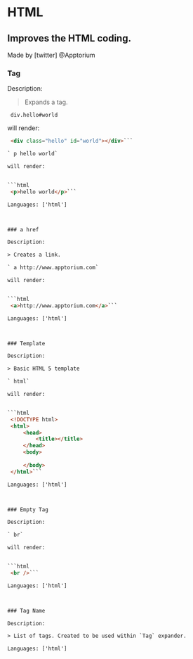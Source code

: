 # HTML

## Improves the HTML coding.

Made by [twitter] @Apptorium

### Tag

Description:

> Expands a tag.

` div.hello#world`

will render:


```html
 <div class="hello" id="world"></div>```

` p hello world`

will render:


```html
 <p>hello world</p>```

Languages: ['html']



### a href

Description:

> Creates a link.

` a http://www.apptorium.com`

will render:


```html
 <a>http://www.apptorium.com</a>```

Languages: ['html']



### Template

Description:

> Basic HTML 5 template

` html`

will render:


```html
 <!DOCTYPE html>
 <html>
     <head>
         <title></title>
     </head>
     <body>
         
     </body>
 </html>```

Languages: ['html']



### Empty Tag

Description:

` br`

will render:


```html
 <br />```

Languages: ['html']



### Tag Name

Description:

> List of tags. Created to be used within `Tag` expander.

Languages: ['html']




